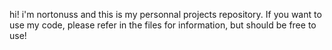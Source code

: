 hi! i'm nortonuss and this is my personnal projects repository.
If you want to use my code, please refer in the files for information, but should be free to use!
